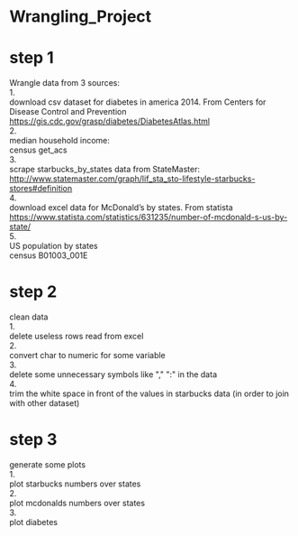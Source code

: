 # Wrangling_Project

# step 1

Wrangle data from 3 sources:  
1.   
download csv dataset for diabetes in america 2014. From Centers for Disease Control and Prevention  
https://gis.cdc.gov/grasp/diabetes/DiabetesAtlas.html  
2.   
median household income:     
census get_acs  
3.   
scrape starbucks_by_states data from StateMaster:  
http://www.statemaster.com/graph/lif_sta_sto-lifestyle-starbucks-stores#definition  
4.  
download excel data for McDonald’s by states. From statista   
https://www.statista.com/statistics/631235/number-of-mcdonald-s-us-by-state/   
5.  
US population by states  
census B01003_001E  



# step 2
clean data  
1.  
delete useless rows read from excel  
2.   
convert char to numeric for some variable  
3.   
delete some unnecessary symbols like ","  ":" in the data  
4.   
trim the white space in front of the values in starbucks data (in order to join with other dataset)    
   
# step 3
generate some plots   
1.  
plot starbucks numbers over states   
2.  
plot mcdonalds numbers over states   
3.  
plot diabetes

